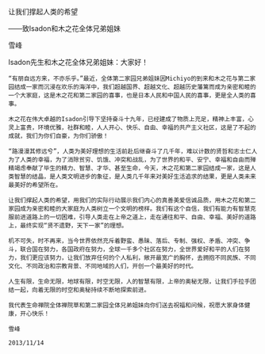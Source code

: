 让我们撑起人类的希望

——致Isadon和木之花全体兄弟姐妹

雪峰


Isadon先生和木之花全体兄弟姐妹：大家好！

    “有朋自远方来，不亦乐乎。”最近，全体第二家园兄弟姐妹因Michiyo的到来和木之花与第二家园结成一家而沉浸在欢乐的海洋中，我们超越国界、超越文化、超越历史藩篱而成为亲密和睦的一个大家庭，这是木之花和第二家园的喜事，也是日本人民和中国人民的喜事，更是全人类的喜事。

    木之花在伟大卓越的Isadon引导下坚持奋斗十九年，已经建成了物质上充足，精神上丰富，心灵上富贵，环境优雅，社群和睦，人人开心、快乐、自由、幸福的共产主义社区，这是了不起的成就，我们为你们自豪，为你们骄傲！

    “路漫漫其修远兮”，人类为美好理想的生活前赴后继奋斗了几千年，难以计数的贤哲和志士仁人为了人类的幸福，为了消除贫穷、饥饿、冲突和战乱，为了世界的和平、安宁、幸福和自由而殚精竭虑奉献了毕生的精力、智慧、才华、甚至生命，今天，木之花和第二家园结成一家，这是人类智慧的结晶，是人类文明进步的象征，是人类几千年来对美好生活追求的结果，更是人类未来最美好的希望所在。

    让我们撑起人类的希望，用我们的实际行动展示我们内心的真善美爱信诚品质，用木之花和第二家园成为亲密和睦的大家庭为人类树立一个文明的榜样。我们有这个自信，我们有能力有智慧克服前进道路上的一切困难，引导人类走在上帝之道上，走在通往和平、自由、幸福、美好的道路上，最终实现“贤不遗野，天下一家”的理想。

    机不可失，时不再来，当今世界依然充斥着野蛮、愚昧、落后、专制、强权、矛盾、冲突、争斗，联合国在努力，各国政府在努力，全球一千多个社区在努力，全世界爱好和平的人们在努力，我们更应该努力，让我们放弃任何的个人私利，敞开最宽广的胸怀，去拥抱不同民族、不同文化、不同政治和宗教背景、不同地域的人们，开创一个最美好的时代。

    人生有限，生命无限，地球有限，时空无限，人的智慧有限，上帝的奥秘无限，让我们手拉手团结一起，向着无限的时空和奥秘持续不断地探索前进。

    我代表生命禅院全体禅院草和第二家园全体兄弟姐妹向你们送去祝福和问候，祝愿大家身体健康，开心快乐！

    雪峰

    2013/11/14



